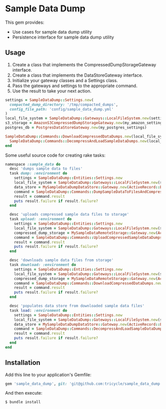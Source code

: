 # Sample Data Dump

This gem provides:
  - Use cases for sample data dump utility
  - Persistence interface for sample data dump utility

## Usage

1. Create a class that implements the CompressedDumpStorageGateway interface.
2. Create a class that implements the DataStoreGateway interface.
3. Initialize your gateway classes and a Settings class.
4. Pass the gateways and settings to the appropriate command.
5. Use the result to take your next action.

```ruby
settings = SampleDataDump::Settings.new(
  compacted_dump_directory: '/tmp/compacted_dumps',
  config_file_path: 'config/sample_data_dump.yml'
)
local_file_system = SampleDataDump::Gateways::LocalFileSystem.new(settings)
s3_storage = AmazonS3CompressedDumpStorageGateway.new(my_amazon_settings)
postgres_db = PostgresDataStoreGateway.new(my_postgres_settings)

SampleDataDump::Commands::DownloadCompressedDataDumps.new(local_file_system, s3_storage, settings).result.bind do
  SampleDataDump::Commands::DecompressAndLoadSampleDataDumps.new(local_file_system, postgres_db, settings).result
end
```

Some useful source code for creating rake tasks:

```ruby
namespace :sample_data do
  desc 'dumps sample data to files'
  task dump: :environment do
    settings = SampleDataDump::Entities::Settings.new
    local_file_system = SampleDataDump::Gateways::LocalFileSystem.new(settings)
    data_store = MySampleDataDumpDataStore::Gateway.new(ActiveRecord::Base.connection, settings)
    command = SampleDataDump::Commands::DumpSampleDataToFilesAndCompress.new(local_file_system, data_store)
    result = command.result
    puts result.failure if result.failure?
  end

  desc 'uploads compressed sample data files to storage'
  task upload: :environment do
    settings = SampleDataDump::Entities::Settings.new
    local_file_system = SampleDataDump::Gateways::LocalFileSystem.new(settings)
    compressed_dump_storage = MySampleDataRemoteStorage::Gateway.new(ActiveRecord::Base.connection, settings)
    command = SampleDataDump::Commands::UploadCompressedSampleDataDumps.new(local_file_system, compressed_dump_storage)
    result = command.result
    puts result.failure if result.failure?
  end

  desc 'downloads sample data files from storage'
  task download: :environment do
    settings = SampleDataDump::Entities::Settings.new
    local_file_system = SampleDataDump::Gateways::LocalFileSystem.new(settings)
    compressed_dump_storage = MySampleDataRemoteStorage::Gateway.new(ActiveRecord::Base.connection, settings)
    command = SampleDataDump::Commands::DownloadCompressedDataDumps.new(local_file_system, compressed_dump_storage)
    result = command.result
    puts result.failure if result.failure?
  end

  desc 'populates data store from downloaded sample data files'
  task load: :environment do
    settings = SampleDataDump::Entities::Settings.new
    local_file_system = SampleDataDump::Gateways::LocalFileSystem.new(settings)
    data_store = MySampleDataDumpDataStore::Gateway.new(ActiveRecord::Base.connection, settings)
    command = SampleDataDump::Commands::DecompressAndLoadSampleDataDumps.new(local_file_system, data_store)
    result = command.result
    puts result.failure if result.failure?
  end
end
```

## Installation

Add this line to your application's Gemfile:

```ruby
gem 'sample_data_dump', git: 'git@github.com:tricycle/sample_data_dump.git'
```

And then execute:

    $ bundle install
